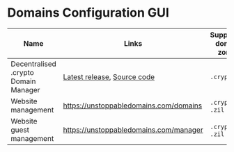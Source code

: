 # Domains Configuration GUI

| Name                                 | Links                                                                                                                                           | Supported domain zones | Supported networks   |
|--------------------------------------|-------------------------------------------------------------------------------------------------------------------------------------------------|------------------------|----------------------|
| Decentralised .crypto Domain Manager | [Latest release](https://github.com/aquiladev/manage-dot-crypto/releases/latest), [Source code](https://github.com/aquiladev/manage-dot-crypto) | `.crypto`              | `mainnet`, `testnet` |
| Website management                   | https://unstoppabledomains.com/domains                                                                                                          | `.crypto`, `.zil`      | `mainnet`            |
| Website guest management             | https://unstoppabledomains.com/manager                                                                                                          | `.crypto`, `.zil`      | `mainnet`            |